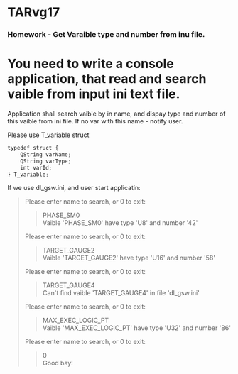 # TARvg17

### Homework - Get Varaible type and number from inu file. 

# You need to write a console application, that read and search vaible from input ini text file. 
 
Application shall search vaible by in name, and dispay type and number of this vaible from ini file.
If no var with this name - notify user. 

Please use T_variable struct
```javascript
typedef struct {
    QString varName;
    QString varType;
    int varId;
} T_variable;
```

If we use dl_gsw.ini, and user start applicatin:  
> 
> Please enter name to search, or 0 to exit:   
> >PHASE_SM0   
> Vaible 'PHASE_SM0' have type 'U8' and number '42'   
>    
> Please enter name to search, or 0 to exit:   
> >TARGET_GAUGE2   
> Vaible 'TARGET_GAUGE2' have type 'U16' and number '58'   
>    
> Please enter name to search, or 0 to exit:   
> >TARGET_GAUGE4   
> Can't find vaible 'TARGET_GAUGE4' in file 'dl_gsw.ini'   
> 
> Please enter name to search, or 0 to exit:   
> >MAX_EXEC_LOGIC_PT   
> Vaible 'MAX_EXEC_LOGIC_PT' have type 'U32' and number '86'   
>    
> Please enter name to search, or 0 to exit:   
> >0   
> Good bay!   
> 

